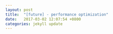 ```yaml
---
layout: post
title:  "[future] - performance optimization"
date:   2017-03-02 12:07:54 +0800
categories: jekyll update
---
```

